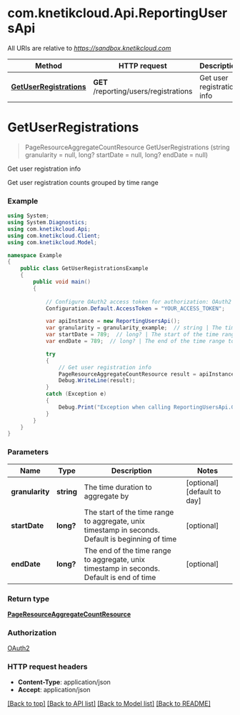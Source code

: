 # com.knetikcloud.Api.ReportingUsersApi

All URIs are relative to *https://sandbox.knetikcloud.com*

Method | HTTP request | Description
------------- | ------------- | -------------
[**GetUserRegistrations**](ReportingUsersApi.md#getuserregistrations) | **GET** /reporting/users/registrations | Get user registration info


<a name="getuserregistrations"></a>
# **GetUserRegistrations**
> PageResourceAggregateCountResource GetUserRegistrations (string granularity = null, long? startDate = null, long? endDate = null)

Get user registration info

Get user registration counts grouped by time range

### Example
```csharp
using System;
using System.Diagnostics;
using com.knetikcloud.Api;
using com.knetikcloud.Client;
using com.knetikcloud.Model;

namespace Example
{
    public class GetUserRegistrationsExample
    {
        public void main()
        {
            
            // Configure OAuth2 access token for authorization: OAuth2
            Configuration.Default.AccessToken = "YOUR_ACCESS_TOKEN";

            var apiInstance = new ReportingUsersApi();
            var granularity = granularity_example;  // string | The time duration to aggregate by (optional)  (default to day)
            var startDate = 789;  // long? | The start of the time range to aggregate, unix timestamp in seconds. Default is beginning of time (optional) 
            var endDate = 789;  // long? | The end of the time range to aggregate, unix timestamp in seconds. Default is end of time (optional) 

            try
            {
                // Get user registration info
                PageResourceAggregateCountResource result = apiInstance.GetUserRegistrations(granularity, startDate, endDate);
                Debug.WriteLine(result);
            }
            catch (Exception e)
            {
                Debug.Print("Exception when calling ReportingUsersApi.GetUserRegistrations: " + e.Message );
            }
        }
    }
}
```

### Parameters

Name | Type | Description  | Notes
------------- | ------------- | ------------- | -------------
 **granularity** | **string**| The time duration to aggregate by | [optional] [default to day]
 **startDate** | **long?**| The start of the time range to aggregate, unix timestamp in seconds. Default is beginning of time | [optional] 
 **endDate** | **long?**| The end of the time range to aggregate, unix timestamp in seconds. Default is end of time | [optional] 

### Return type

[**PageResourceAggregateCountResource**](PageResourceAggregateCountResource.md)

### Authorization

[OAuth2](../README.md#OAuth2)

### HTTP request headers

 - **Content-Type**: application/json
 - **Accept**: application/json

[[Back to top]](#) [[Back to API list]](../README.md#documentation-for-api-endpoints) [[Back to Model list]](../README.md#documentation-for-models) [[Back to README]](../README.md)

